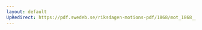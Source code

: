 ```yaml
---
layout: default
UpRedirect: https://pdf.swedeb.se/riksdagen-motions-pdf/1868/mot_1868__ak__00029/mot_1868__ak__00029_005.pdf
---
```

